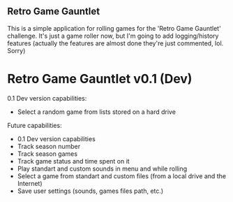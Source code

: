 ## Retro Game Gauntlet
This is a simple application for rolling games for the 'Retro Game Gauntlet' challenge. 
It's just a game roller now, but I'm going to add logging/history features (actually the features are almost done they're just commented, lol. Sorry)

# Retro Game Gauntlet v0.1 (Dev)

0.1 Dev version capabilities:
* Select a random game from lists stored on a hard drive

Future capabilities:
* 0.1 Dev version capabilities
* Track season number 
* Track season games
* Track game status and time spent on it
* Play standart and custom sounds in menu and while rolling
* Select a game from standart and custom files (from a local drive and the Internet)
* Save user settings (sounds, games files path, etc.)
